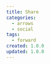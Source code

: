 ```yaml
---
title: Share
categories:
  - arrows
  - social
tags:
  - forward
created: 1.0.0
updated: 1.0.0
---
```

